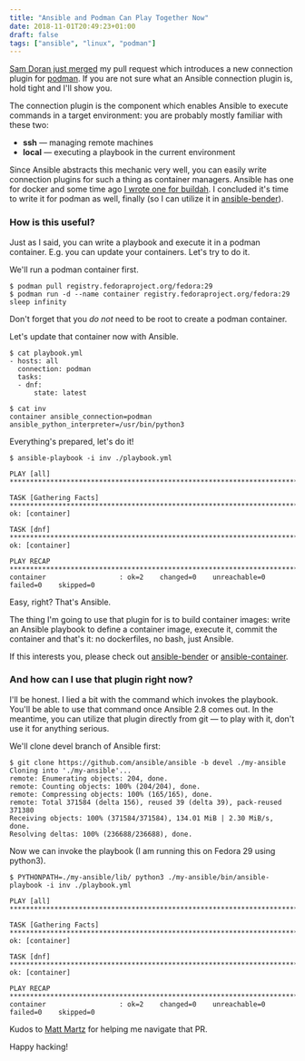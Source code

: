 ```yaml
---
title: "Ansible and Podman Can Play Together Now"
date: 2018-11-01T20:49:23+01:00
draft: false
tags: ["ansible", "linux", "podman"]
---
```


[Sam Doran just merged](https://github.com/ansible/ansible/pull/47519) my pull request which introduces a new connection plugin
for [podman](https://github.com/containers/libpod). If you are not sure what an Ansible connection plugin is, hold
tight and I'll show you.

The connection plugin is the component which enables Ansible to execute
commands in a target environment: you are probably mostly familiar with these
two:

 * **ssh** — managing remote machines
 * **local** — executing a playbook in the current environment

Since Ansible abstracts this mechanic very well, you can easily write
connection plugins for such a thing as container managers. Ansible has one for
docker and some time ago [I wrote one for buildah](https://github.com/ansible/ansible/pull/26170). I concluded it's time to
write it for podman as well, finally (so I can utilize it in [ansible-bender](https://github.com/TomasTomecek/ansible-bender)).

<!--more-->


### How is this useful?

Just as I said, you can write a playbook and execute it in a podman container.
E.g. you can update your containers. Let's try to do it.

We'll run a podman container first.

```
$ podman pull registry.fedoraproject.org/fedora:29
$ podman run -d --name container registry.fedoraproject.org/fedora:29 sleep infinity
```

Don't forget that you *do not* need to be root to create a podman container.

Let's update that container now with Ansible.

```
$ cat playbook.yml
- hosts: all
  connection: podman
  tasks:
  - dnf:
      state: latest
```

```
$ cat inv
container ansible_connection=podman ansible_python_interpreter=/usr/bin/python3
```

Everything's prepared, let's do it!
```
$ ansible-playbook -i inv ./playbook.yml

PLAY [all] *****************************************************************************************

TASK [Gathering Facts] *****************************************************************************
ok: [container]

TASK [dnf] *****************************************************************************************
ok: [container]

PLAY RECAP *****************************************************************************************
container                  : ok=2    changed=0    unreachable=0    failed=0    skipped=0
```

Easy, right? That's Ansible.


The thing I'm going to use that plugin for is to build container images: write
an Ansible playbook to define a container image, execute it, commit the
container and that's it: no dockerfiles, no bash, just Ansible.

If this interests you, please check out
[ansible-bender](https://github.com/TomasTomecek/ansible-bender) or
[ansible-container](https://github.com/ansible/ansible-container).


### And how can I use that plugin right now?

I'll be honest. I lied a bit with the command which invokes the playbook.
You'll be able to use that command once Ansible 2.8 comes out. In the meantime,
you can utilize that plugin directly from git — to play with it, don't use it
for anything serious.

We'll clone devel branch of Ansible first:
```
$ git clone https://github.com/ansible/ansible -b devel ./my-ansible
Cloning into './my-ansible'...
remote: Enumerating objects: 204, done.
remote: Counting objects: 100% (204/204), done.
remote: Compressing objects: 100% (165/165), done.
remote: Total 371584 (delta 156), reused 39 (delta 39), pack-reused 371380
Receiving objects: 100% (371584/371584), 134.01 MiB | 2.30 MiB/s, done.
Resolving deltas: 100% (236688/236688), done.
```

Now we can invoke the playbook (I am running this on Fedora 29 using python3).
```
$ PYTHONPATH=./my-ansible/lib/ python3 ./my-ansible/bin/ansible-playbook -i inv ./playbook.yml

PLAY [all] *****************************************************************************************

TASK [Gathering Facts] *****************************************************************************
ok: [container]

TASK [dnf] *****************************************************************************************
ok: [container]

PLAY RECAP *****************************************************************************************
container                  : ok=2    changed=0    unreachable=0    failed=0    skipped=0
```

Kudos to [Matt Martz](https://github.com/sivel) for helping me navigate that PR.


Happy hacking!

